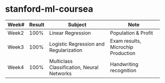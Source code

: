 # stanford-ml-coursea

| Week# | Result | Subject                                    | Note                               |
|-------|--------|--------------------------------------------|------------------------------------|
| Week2 | 100%   | Linear Regression                          | Population & Profit                |
| Week3 | 100%   | Logistic Regression and Regularization     | Exam results, Microchip Production |
| Week4 | 100%   | Multiclass Classification, Neural Networks | Handwriting  recognition           |
